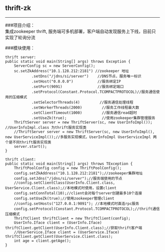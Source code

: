 ## thrift-zk
---
###项目介绍：  
集成zookeeper thrift, 服务端可多机部署，客户端自动发现服务上下线，目前只实现了轮询分流


###模块使用：
	
	thrift server:
	public static void main(String[] args) throws Exception {
        ServerConfig sc = new ServerConfig();
        sc.setZkAddress("10.1.128.212:2181") //zookeeper 地址
                .setDns("/jdns/si/server")    //DNS节点，服务唯一标识
                .setHost("0.0.0.0")           //服务绑定IP
                .setPort(9091)                //服务绑定端口
                .setProtocol(Constant.Protocol.TCOMPACTPROTOCOL)//服务通信使用的压缩模式
                .setSelectorThreads(4)         //服务通信处理线程
                .setWorkerThreads(2000)         //服务工作线程最大数
                .setClientTimeout(1000)         //服务通信read超时
                .setUseZk(true);                //使用zookeeper集群管理服务
        ThriftServer server = new ThriftServer(sc, new UserInfoImpl()); //UserInfoImpl.class 为thrift服务实现类
        //ThriftServer server = new ThriftServer(sc, new UserInfoImpl(), new UserServiceImpl());//多服务实现模式，UserInfoImpl UserServiceImpl 两个是不同thrift服务实现类
        server.start();
    }
	    
    thrift client:
    public static void main(String[] args) throws TException {
        ThriftPoolConfig config = new ThriftPoolConfig();
        config.setZkAddress("10.1.128.212:2181");//zookeeper集群地址
        config.setJdns("/jdns/si/server");//服务端使用的节点
        //config.setClientClass(UserInfo.Client.class, UserService.Client.class);//本地模式时使用，设置client
        config.setConnTotal(10);//client会对每个server创建最多10个连接
        config.setUseZk(true);//使用zookeeper管理client
        //config.setHosts("127.0.0.1:9091"); //本地模式时直连rpc服务
        config.setProtocol(Constant.Protocol.TCOMPACTPROTOCOL);//thrift通信压缩模式
        ThriftClient thriftClient = new ThriftClient(config);
        UserInfo.Iface client = (UserInfo.Iface) thriftClient.getClient(UserInfo.Client.class);//获取thrift客户端
        //UserService.Iface client = (UserService.Iface) thriftClient.getClient(UserService.Client.class);
        int age = client.getAge();
    }